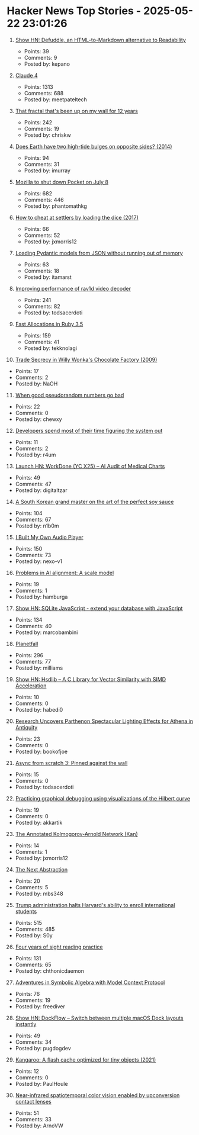 # Hacker News Top Stories - 2025-05-22 23:01:26

1. [Show HN: Defuddle, an HTML-to-Markdown alternative to Readability](https://github.com/kepano/defuddle)
   - Points: 39
   - Comments: 9
   - Posted by: kepano

2. [Claude 4](https://www.anthropic.com/news/claude-4)
   - Points: 1313
   - Comments: 688
   - Posted by: meetpateltech

3. [That fractal that's been up on my wall for 12 years](https://chriskw.xyz/2025/05/21/Fractal/)
   - Points: 242
   - Comments: 19
   - Posted by: chriskw

4. [Does Earth have two high-tide bulges on opposite sides? (2014)](http://physics.stackexchange.com/questions/121830/does-earth-really-have-two-high-tide-bulges-on-opposite-sides)
   - Points: 94
   - Comments: 31
   - Posted by: imurray

5. [Mozilla to shut down Pocket on July 8](https://support.mozilla.org/en-US/kb/future-of-pocket)
   - Points: 682
   - Comments: 446
   - Posted by: phantomathkg

6. [How to cheat at settlers by loading the dice (2017)](https://izbicki.me/blog/how-to-cheat-at-settlers-of-catan-by-loading-the-dice-and-prove-it-with-p-values.html)
   - Points: 66
   - Comments: 52
   - Posted by: jxmorris12

7. [Loading Pydantic models from JSON without running out of memory](https://pythonspeed.com/articles/pydantic-json-memory/)
   - Points: 63
   - Comments: 18
   - Posted by: itamarst

8. [Improving performance of rav1d video decoder](https://ohadravid.github.io/posts/2025-05-rav1d-faster/)
   - Points: 241
   - Comments: 82
   - Posted by: todsacerdoti

9. [Fast Allocations in Ruby 3.5](https://railsatscale.com/2025-05-21-fast-allocations-in-ruby-3-5/)
   - Points: 159
   - Comments: 41
   - Posted by: tekknolagi

10. [Trade Secrecy in Willy Wonka's Chocolate Factory (2009)](https://papers.ssrn.com/sol3/papers.cfm?abstract_id=1430463)
   - Points: 17
   - Comments: 2
   - Posted by: NaOH

11. [When good pseudorandom numbers go bad](https://blog.djnavarro.net/posts/2025-05-18_multivariate-normal-sampling-floating-point/)
   - Points: 22
   - Comments: 0
   - Posted by: chewxy

12. [Developers spend most of their time figuring the system out](https://lepiter.io/feenk/developers-spend-most-of-their-time-figuri-7aj1ocjhe765vvlln8qqbuhto/)
   - Points: 11
   - Comments: 2
   - Posted by: r4um

13. [Launch HN: WorkDone (YC X25) – AI Audit of Medical Charts](undefined)
   - Points: 49
   - Comments: 47
   - Posted by: digitaltzar

14. [A South Korean grand master on the art of the perfect soy sauce](https://www.theguardian.com/world/2025/may/21/without-time-there-is-no-flavour-a-south-korean-grand-master-on-the-art-of-the-perfect-soy-sauce)
   - Points: 104
   - Comments: 67
   - Posted by: n1b0m

15. [I Built My Own Audio Player](https://nexo.sh/posts/why-i-built-a-native-mp3-player-in-swiftui/)
   - Points: 150
   - Comments: 73
   - Posted by: nexo-v1

16. [Problems in AI alignment: A scale model](https://muldoon.cloud/2025/05/22/alignment.html)
   - Points: 19
   - Comments: 1
   - Posted by: hamburga

17. [Show HN: SQLite JavaScript - extend your database with JavaScript](https://github.com/sqliteai/sqlite-js)
   - Points: 134
   - Comments: 40
   - Posted by: marcobambini

18. [Planetfall](https://somethingaboutmaps.wordpress.com/2025/05/20/planetfall/)
   - Points: 296
   - Comments: 77
   - Posted by: milliams

19. [Show HN: Hsdlib – A C Library for Vector Similarity with SIMD Acceleration](undefined)
   - Points: 10
   - Comments: 0
   - Posted by: habedi0

20. [Research Uncovers Parthenon Spectacular Lighting Effects for Athena in Antiquity](https://arkeonews.net/research-uncovers-the-parthenons-spectacular-lighting-effects-for-athena-in-antiquity/)
   - Points: 23
   - Comments: 0
   - Posted by: bookofjoe

21. [Async from scratch 3: Pinned against the wall](https://natkr.com/2025-05-22-async-from-scratch-3/)
   - Points: 15
   - Comments: 0
   - Posted by: todsacerdoti

22. [Practicing graphical debugging using visualizations of the Hilbert curve](https://akkartik.name/debugUIs.html)
   - Points: 19
   - Comments: 0
   - Posted by: akkartik

23. [The Annotated Kolmogorov-Arnold Network (Kan)](https://alexzhang13.github.io/blog/2024/annotated-kan/)
   - Points: 14
   - Comments: 1
   - Posted by: jxmorris12

24. [The Next Abstraction](https://substack.com/inbox/post/164096497)
   - Points: 20
   - Comments: 5
   - Posted by: mbs348

25. [Trump administration halts Harvard's ability to enroll international students](https://www.nytimes.com/2025/05/22/us/politics/trump-harvard-international-students.html)
   - Points: 515
   - Comments: 485
   - Posted by: S0y

26. [Four years of sight reading practice](https://sandrock.co.za/carl/2025/05/four-years-of-sight-reading-pracice/)
   - Points: 131
   - Comments: 65
   - Posted by: chthonicdaemon

27. [Adventures in Symbolic Algebra with Model Context Protocol](https://www.stephendiehl.com/posts/computer_algebra_mcp/)
   - Points: 76
   - Comments: 19
   - Posted by: freediver

28. [Show HN: DockFlow – Switch between multiple macOS Dock layouts instantly](https://dockflow.appitstudio.com/)
   - Points: 49
   - Comments: 34
   - Posted by: pugdogdev

29. [Kangaroo: A flash cache optimized for tiny objects (2021)](https://engineering.fb.com/2021/10/26/core-infra/kangaroo/)
   - Points: 12
   - Comments: 0
   - Posted by: PaulHoule

30. [Near-infrared spatiotemporal color vision enabled by upconversion contact lenses](https://www.cell.com/cell/fulltext/S0092-8674(25)00454-4)
   - Points: 51
   - Comments: 33
   - Posted by: ArnoVW

